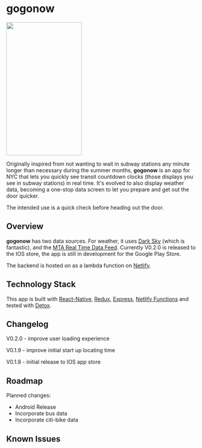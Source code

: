 # gogonow
<img src="https://i.imgur.com/F0ma1HW.gif" width="200" height="354" />


Originally inspired from not wanting to wait in subway stations any minute longer than necessary during the summer months, **gogonow** is an app for NYC that lets you quickly see transit countdown clocks (those displays you see in subway stations) in real time.   It's evolved to also display weather data, becoming a one-stop data screen to let you prepare and get out the door quicker. 

The intended use is a quick check before heading out the door. 


## Overview

**gogonow** has two data sources.  For weather, it uses [Dark Sky](https://darksky.net/) (which is fantastic), and the [MTA Real Time Data Feed](http://datamine.mta.info/).  Currently V0.2.0 is released to the IOS store, the app is still in development for the Google Play Store.  

The backend is hosted on as a lambda function on [Netlify](https://www.netlify.com/). 



## Technology Stack

This app is built with [React-Native](https://facebook.github.io/react-native/), [Redux](https://redux.js.org/), [Express](https://expressjs.com/), [Netlify Functions](https://www.netlify.com/docs/functions/) and tested with [Detox](https://github.com/wix/Detox).

## Changelog

V0.2.0 - improve user loading experience

V0.1.9 - improve initial start up locating time

V0.1.8 - initial release to IOS app store

## Roadmap

Planned changes: 
+ Android Release
+ Incorporate bus data
+ Incorporate citi-bike data


## Known Issues
